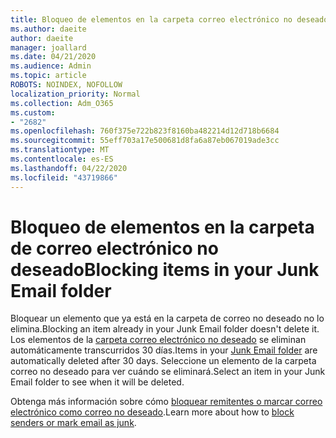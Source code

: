 ```yaml
---
title: Bloqueo de elementos en la carpeta correo electrónico no deseado
ms.author: daeite
author: daeite
manager: joallard
ms.date: 04/21/2020
ms.audience: Admin
ms.topic: article
ROBOTS: NOINDEX, NOFOLLOW
localization_priority: Normal
ms.collection: Adm_O365
ms.custom:
- "2682"
ms.openlocfilehash: 760f375e722b823f8160ba482214d12d718b6684
ms.sourcegitcommit: 55eff703a17e500681d8fa6a87eb067019ade3cc
ms.translationtype: MT
ms.contentlocale: es-ES
ms.lasthandoff: 04/22/2020
ms.locfileid: "43719866"
---
```

# <a name="blocking-items-in-your-junk-email-folder"></a><span data-ttu-id="6d294-102">Bloqueo de elementos en la carpeta de correo electrónico no deseado</span><span class="sxs-lookup"><span data-stu-id="6d294-102">Blocking items in your Junk Email folder</span></span>

<span data-ttu-id="6d294-103">Bloquear un elemento que ya está en la carpeta de correo no deseado no lo elimina.</span><span class="sxs-lookup"><span data-stu-id="6d294-103">Blocking an item already in your Junk Email folder doesn't delete it.</span></span> <span data-ttu-id="6d294-104">Los elementos de la [carpeta correo electrónico no deseado](https://outlook.live.com/mail/junkemail) se eliminan automáticamente transcurridos 30 días.</span><span class="sxs-lookup"><span data-stu-id="6d294-104">Items in your [Junk Email folder](https://outlook.live.com/mail/junkemail) are automatically deleted after 30 days.</span></span> <span data-ttu-id="6d294-105">Seleccione un elemento de la carpeta correo no deseado para ver cuándo se eliminará.</span><span class="sxs-lookup"><span data-stu-id="6d294-105">Select an item in your Junk Email folder to see when it will be deleted.</span></span>

<span data-ttu-id="6d294-106">Obtenga más información sobre cómo [bloquear remitentes o marcar correo electrónico como correo no deseado](https://support.office.com/article/a3ece97b-82f8-4a5e-9ac3-e92fa6427ae4).</span><span class="sxs-lookup"><span data-stu-id="6d294-106">Learn more about how to [block senders or mark email as junk](https://support.office.com/article/a3ece97b-82f8-4a5e-9ac3-e92fa6427ae4).</span></span>